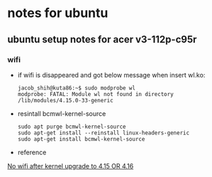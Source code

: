 
# notes for ubuntu

## ubuntu setup notes for acer v3-112p-c95r

### wifi

- if wifi is disappeared and got below message when insert wl.ko:

    ```
    jacob_shih@kuta86:~$ sudo modprobe wl
    modprobe: FATAL: Module wl not found in directory /lib/modules/4.15.0-33-generic
    ```

- resintall bcmwl-kernel-source

    ```
    sudo apt purge bcmwl-kernel-source
    sudo apt-get install --reinstall linux-headers-generic
    sudo apt-get install bcmwl-kernel-source
    ```
- reference

[No wifi after kernel upgrade to 4.15 OR 4.16](http://www.archiveweb.space/264506/no-wifi-after-kernel-upgrade-to-4-15-or-4-16)
